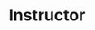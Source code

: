 ---
firstname: "Peter"
lastname: "Flanders"
title: "Instructor"
group: "member"
img: "pflanders.jpeg"
---